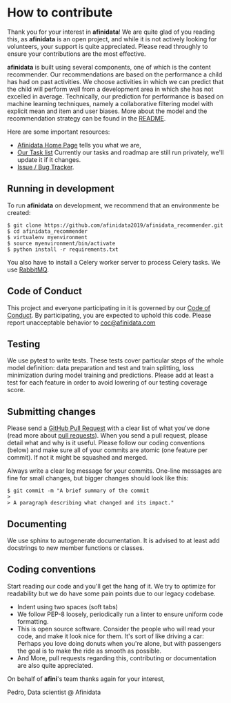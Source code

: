 # How to contribute

Thank you for your interest in **afinidata**! We are quite glad of you reading this, as **afinidata** is an open project, and while it is not actively looking for volunteers, your support is quite appreciated. Please read throughly to ensure your contributions are the most effective.

**afinidata** is built using several components, one of which is the content recommender. Our recommendations are based on the performance a child has had on past activities. We choose activities in which we can predict that the child will perform well from a development area in which she has not excelled in average. Technically, our prediction for performance is based on machine learning techniques, namely a collaborative filtering model with explicit mean and item and user biases. More about the model and the recommendation strategy can be found in the [README](README.md).

Here are some important resources:

  * [Afinidata Home Page](http://afinidata.com/) tells you what we are,
  * [Our Task list](#) Currently our tasks and roadmap are still run privately, we'll update it if it changes.
  * [Issue / Bug Tracker](https://github.com/afinidata2019/afinidata_recommender/issues).
  
## Running in development

To run **afinidata** on development, we recommend that an environmente be created:

    $ git clone https://github.com/afinidata2019/afinidata_recommender.git
    $ cd afinidata_recommender
    $ virtualenv myenvironment
    $ source myenvironment/bin/activate
    $ python install -r requirements.txt
    
You also have to install a Celery worker server to process Celery tasks. We use [RabbitMQ](http://docs.celeryproject.org/en/latest/getting-started/brokers/rabbitmq.html#broker-rabbitmq).
    
## Code of Conduct

This project and everyone participating in it is governed by our [Code of Conduct](CODE_OF_CONDUCT.md). By participating, you are expected to uphold this code. Please report unacceptable behavior to coc@afinidata.com

## Testing

We use pytest to write tests. These tests cover particular steps of the whole model definition: data preparation and test and train splitting, loss minimization during model training and predictions. Please add at least a test for each feature in order to avoid lowering of our testing coverage score.

## Submitting changes

Please send a [GitHub Pull Request](https://github.com/afinidata2019/afinidata_recommender/pull/new/master) with a clear list of what you've done (read more about [pull requests](http://help.github.com/pull-requests/)). When you send a pull request, please detail what and why is it useful. Please follow our coding conventions (below) and make sure all of your commits are atomic (one feature per commit). If not it might be squashed and merged.

Always write a clear log message for your commits. One-line messages are fine for small changes, but bigger changes should look like this:

    $ git commit -m "A brief summary of the commit
    > 
    > A paragraph describing what changed and its impact."
    
## Documenting

We use sphinx to autogenerate documentation. It is advised to at least add docstrings to new member functions or classes.

## Coding conventions

Start reading our code and you'll get the hang of it. We try to optimize for readability but we do have some pain points due to our legacy codebase.

  * Indent using two spaces (soft tabs)
  * We follow PEP-8 loosely, periodically run a linter to ensure uniform code formatting.
  * This is open source software. Consider the people who will read your code, and make it look nice for them. It's sort of like driving a car: Perhaps you love doing donuts when you're alone, but with passengers the goal is to make the ride as smooth as possible.
  * And More, pull requests regarding this, contributing or documentation are also quite appreciated.


On behalf of **afini**'s team 
thanks again for your interest,

Pedro, Data scientist @ Afinidata